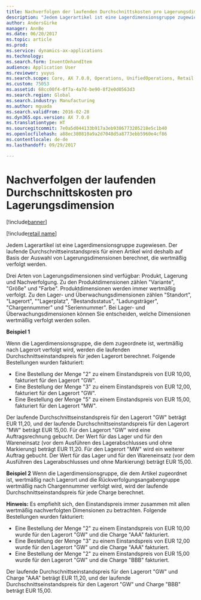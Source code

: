 ```yaml
---
title: Nachverfolgen der laufenden Durchschnittskosten pro Lagerungsdimension
description: "Jedem Lagerartikel ist eine Lagerdimensionsgruppe zugewiesen. Der laufende Durchschnittseinstandspreis für einen Artikel wird deshalb auf Basis der Auswahl von Lagerungsdimensionen berechnet, die wertmäßig verfolgt werden."
author: AndersGirke
manager: AnnBe
ms.date: 06/20/2017
ms.topic: article
ms.prod: 
ms.service: dynamics-ax-applications
ms.technology: 
ms.search.form: InventOnhandItem
audience: Application User
ms.reviewer: yuyus
ms.search.scope: Core, AX 7.0.0, Operations, UnifiedOperations, Retail
ms.custom: 75053
ms.assetid: 68cc00f4-0f7a-4a7d-be90-8f2e0d0563d3
ms.search.region: Global
ms.search.industry: Manufacturing
ms.author: mguada
ms.search.validFrom: 2016-02-28
ms.dyn365.ops.version: AX 7.0.0
ms.translationtype: HT
ms.sourcegitcommit: 7e0a5d044133b917a3eb9386773205218e5c1b40
ms.openlocfilehash: a88ec380810a9a2d7048d5a8773ebb5960e4cf86
ms.contentlocale: de-de
ms.lasthandoff: 09/29/2017

---
```


# <a name="tracking-running-average-cost-per-inventory-dimension"></a>Nachverfolgen der laufenden Durchschnittskosten pro Lagerungsdimension

[!include[banner](../includes/banner.md)]

[!include[retail name](../includes/retail-name.md)]


Jedem Lagerartikel ist eine Lagerdimensionsgruppe zugewiesen. Der laufende Durchschnittseinstandspreis für einen Artikel wird deshalb auf Basis der Auswahl von Lagerungsdimensionen berechnet, die wertmäßig verfolgt werden.

Drei Arten von Lagerungsdimensionen sind verfügbar: Produkt, Lagerung und Nachverfolgung. Zu den Produktdimensionen zählen "Variante", "Größe" und "Farbe". Produktdimensionen werden immer wertmäßig verfolgt. Zu den Lager- und Überwachungsdimensionen zählen "Standort", "Lagerort", ""Lagerplatz", "Bestandsstatus", "Ladungsträger", "Chargennummer" und "Seriennummer". Bei Lager- und Überwachungsdimensionen können Sie entscheiden, welche Dimensionen wertmäßig verfolgt werden sollen. 

**Beispiel 1** 

Wenn die Lagerdimensionsgruppe, die dem zugeordnete ist, wertmäßig nach Lagerort verfolgt wird, werden die laufenden Durchschnittseinstandspreis für jeden Lagerort berechnet. Folgende Bestellungen wurden fakturiert:

-   Eine Bestellung der Menge "2" zu einem Einstandspreis von EUR 10,00, fakturiert für den Lagerort "GW".
-   Eine Bestellung der Menge "3" zu einem Einstandspreis von EUR 12,00, fakturiert für den Lagerort "GW".
-   Eine Bestellung der Menge "5" zu einem Einstandspreis von EUR 15,00, fakturiert für den Lagerort "MW".

Der laufende Durchschnittseinstandspreis für den Lagerort "GW" beträgt EUR 11,20, und der laufende Durchschnittseinstandspreis für den Lagerort "MW" beträgt EUR 15,00. Für den Lagerort "GW" wird eine Auftragsrechnung gebucht. Der Wert für das Lager und für den Wareneinsatz (vor dem Ausführen des Lagerabschlusses und ohne Markierung) beträgt EUR 11,20. Für den Lagerort "MW" wird ein weiterer Auftrag gebucht. Der Wert für das Lager und für den Wareneinsatz (vor dem Ausführen des Lagerabschlusses und ohne Markierung) beträgt EUR 15,00. 

**Beispiel 2** Wenn die Lagerdimensionsgruppe, die dem Artikel zugeordnet ist, wertmäßig nach Lagerort und die Rückverfolgungsangabengruppe wertmäßig nach Chargennummer verfolgt wird, wird der laufende Durchschnittseinstandspreis für jede Charge berechnet. 

**Hinweis:** Es empfiehlt sich, den Einstandspreis immer zusammen mit allen wertmäßig nachverfolgten Dimensionen zu betrachten. Folgende Bestellungen wurden fakturiert:

-   Eine Bestellung der Menge "2" zu einem Einstandspreis von EUR 10,00 wurde für den Lagerort "GW" und die Charge "AAA" fakturiert.
-   Eine Bestellung der Menge "3" zu einem Einstandspreis von EUR 12,00 wurde für den Lagerort "GW" und die Charge "AAA" fakturiert.
-   Eine Bestellung der Menge "2" zu einem Einstandspreis von EUR 15,00 wurde für den Lagerort "GW" und die Charge "BBB" fakturiert.

Der laufende Durchschnittseinstandspreis für den Lagerort "GW" und Charge "AAA" beträgt EUR 11,20, und der laufende Durchschnittseinstandspreis für den Lagerort "GW" und Charge "BBB" beträgt EUR 15,00.




